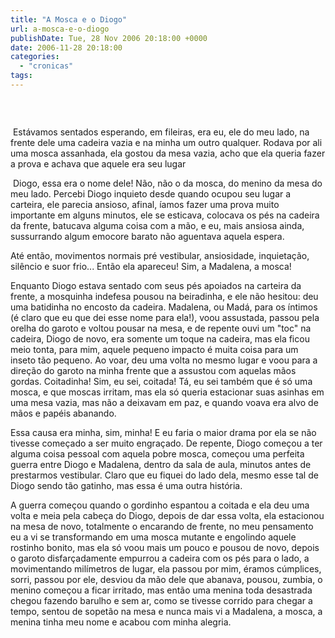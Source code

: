```yaml
---
title: "A Mosca e o Diogo"
url: a-mosca-e-o-diogo
publishDate: Tue, 28 Nov 2006 20:18:00 +0000
date: 2006-11-28 20:18:00
categories: 
  - "cronicas"
tags: 
---
```

<a href="http://4.bp.blogspot.com/_BzqI_RDZ6O4/SbwEFjwr1RI/AAAAAAAAAEw/H7GrRkmrSUI/s1600-h/82151725.jpg"><img src="http://4.bp.blogspot.com/_BzqI_RDZ6O4/SbwEFjwr1RI/AAAAAAAAAEw/H7GrRkmrSUI/s320/82151725.jpg" border="0" alt=""></a><br><p><p> </p></p>  <p><span> </span>Estávamos sentados esperando, em fileiras, era eu, ele do meu lado, na frente dele uma cadeira vazia e na minha um outro qualquer. Rodava por ali uma mosca assanhada, ela gostou da mesa vazia, acho que ela queria fazer a prova e achava que aquele era seu lugar</p>  <p><span> </span>Diogo, essa era o nome dele! Não, não o da mosca, do menino da mesa do meu lado. Percebi Diogo inquieto desde quando ocupou seu lugar a carteira, ele parecia ansioso, afinal, íamos fazer uma prova muito importante em alguns minutos, ele se esticava, colocava os pés na cadeira da frente, batucava alguma coisa com a mão, e eu, mais ansiosa ainda, sussurrando algum emocore barato não aguentava aquela espera.</p>  <p>Até então, movimentos normais pré vestibular, ansiosidade, inquietação, silêncio e suor frio... Então ela apareceu! Sim, a Madalena, a mosca! </p>  <p>Enquanto Diogo estava sentado com seus pés apoiados na carteira da frente, a mosquinha indefesa pousou na beiradinha, e ele não hesitou: deu uma batidinha no encosto da cadeira. Madalena, ou Madá, para os íntimos (é claro que eu que dei esse nome para ela!), voou assustada, passou pela orelha do garoto e voltou pousar na mesa, e de repente ouvi um "toc" na cadeira, Diogo de novo, era somente um toque na cadeira, mas ela ficou meio tonta, para mim, aquele pequeno impacto é muita coisa para um inseto tão pequeno. Ao voar, deu uma volta no mesmo lugar e voou para a direção do garoto na minha frente que a assustou com aquelas mãos gordas. Coitadinha! Sim, eu sei, coitada! Tá, eu sei também que é só uma mosca, e que moscas irritam, mas ela só queria estacionar suas asinhas em uma mesa vazia, mas não a deixavam em paz, e quando voava era alvo de mãos e papéis abanando. </p>  <p>Essa causa era minha, sim, minha! E eu faria o maior drama por ela se não tivesse começado a ser muito engraçado. De repente, Diogo começou a ter alguma coisa pessoal com aquela pobre mosca, começou uma perfeita guerra entre Diogo e Madalena, dentro da sala de aula, minutos antes de prestarmos vestibular. Claro que eu fiquei do lado dela, mesmo esse tal de Diogo sendo tão gatinho, mas essa é uma outra história.</p>  <p>A guerra começou quando o gordinho espantou a coitada e ela deu uma volta e meia pela cabeça do Diogo, depois de dar essa volta, ela estacionou na mesa de novo, totalmente o encarando de frente, no meu pensamento eu a vi se transformando em uma mosca mutante e engolindo aquele rostinho bonito, mas ela só voou mais um pouco e pousou de novo, depois o garoto disfarçadamente empurrou a cadeira com os pés para o lado, a movimentando milímetros de lugar, ela passou por mim, éramos cúmplices, sorri, passou por ele, desviou da mão dele que abanava, pousou, zumbia, o menino começou a ficar irritado, mas então uma menina toda desastrada chegou fazendo barulho e sem ar, como se tivesse corrido para chegar a tempo, sentou de sopetão na mesa e nunca mais vi a Madalena, a mosca, a menina tinha meu nome e acabou com minha alegria.</p>
